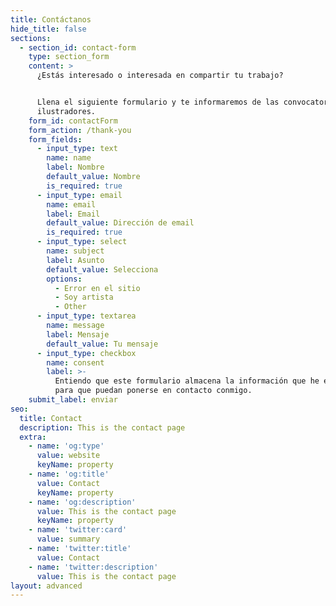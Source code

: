 ```yaml
---
title: Contáctanos
hide_title: false
sections:
  - section_id: contact-form
    type: section_form
    content: >
      ¿Estás interesado o interesada en compartir tu trabajo? 


      Llena el siguiente formulario y te informaremos de las convocatorias para
      ilustradores.
    form_id: contactForm
    form_action: /thank-you
    form_fields:
      - input_type: text
        name: name
        label: Nombre
        default_value: Nombre
        is_required: true
      - input_type: email
        name: email
        label: Email
        default_value: Dirección de email
        is_required: true
      - input_type: select
        name: subject
        label: Asunto
        default_value: Selecciona
        options:
          - Error en el sitio
          - Soy artista
          - Other
      - input_type: textarea
        name: message
        label: Mensaje
        default_value: Tu mensaje
      - input_type: checkbox
        name: consent
        label: >-
          Entiendo que este formulario almacena la información que he enviado
          para que puedan ponerse en contacto conmigo.
    submit_label: enviar
seo:
  title: Contact
  description: This is the contact page
  extra:
    - name: 'og:type'
      value: website
      keyName: property
    - name: 'og:title'
      value: Contact
      keyName: property
    - name: 'og:description'
      value: This is the contact page
      keyName: property
    - name: 'twitter:card'
      value: summary
    - name: 'twitter:title'
      value: Contact
    - name: 'twitter:description'
      value: This is the contact page
layout: advanced
---
```

